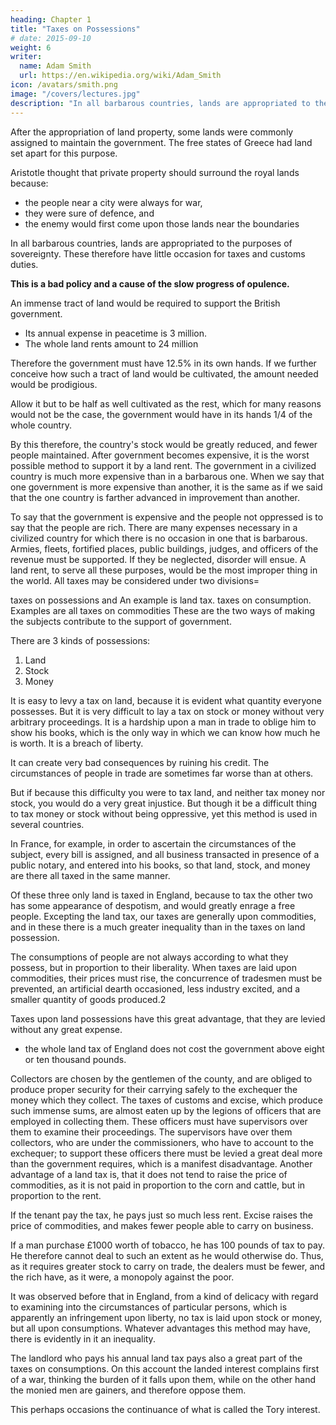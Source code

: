 ```yaml
---
heading: Chapter 1
title: "Taxes on Possessions"
# date: 2015-09-10
weight: 6
writer:
  name: Adam Smith
  url: https://en.wikipedia.org/wiki/Adam_Smith
icon: /avatars/smith.png
image: "/covers/lectures.jpg"
description: "In all barbarous countries, lands are appropriated to the purposes of sovereignty"
---
```




After the appropriation of land property, some lands were commonly assigned to maintain the government. The free states of Greece had land set apart for this purpose.

Aristotle thought that private property should surround the royal lands because:
- the people near a city were always for war,
- they were sure of defence, and
- the enemy would first come upon those lands near the boundaries

In all barbarous countries, lands are appropriated to the purposes of sovereignty. These therefore have little occasion for taxes and customs duties.

**This is a bad policy and a cause of the slow progress of opulence.**

An immense tract of land would be required to support the British government.
- Its annual expense in peacetime is 3 million.
- The whole land rents amount to 24 million

Therefore the government must have 12.5% in its own hands. If we further conceive how such a tract of land would be cultivated, the amount needed would be prodigious.

Allow it but to be half as well cultivated as the rest, which for many reasons would not be the case, the government would have in its hands 1/4 of the whole country.

By this therefore, the country's stock would be greatly reduced, and fewer people maintained.
After government becomes expensive, it is the worst possible method to support it by a land rent.
The government in a civilized country is much more expensive than in a barbarous one.
When we say that one government is more expensive than another, it is the same as if we said that the one country is farther advanced in improvement than another.

To say that the government is expensive and the people not oppressed is to say that the people are rich.
There are many expenses necessary in a civilized country for which there is no occasion in one that is barbarous.
Armies, fleets, fortified places, public buildings, judges, and officers of the revenue must be supported.
If they be neglected, disorder will ensue.
A land rent, to serve all these purposes, would be the most improper thing in the world.
All taxes may be considered under two divisions= 

taxes on possessions and
An example is land tax.
taxes on consumption.
Examples are all taxes on commodities
These are the two ways of making the subjects contribute to the support of government.

There are 3 kinds of possessions:
1. Land
2. Stock
3. Money

It is easy to levy a tax on land, because it is evident what quantity everyone possesses. But it is very difficult to lay a tax on stock or money without very arbitrary proceedings. It is a hardship upon a man in trade to oblige him to show his books, which is the only way in which we can know how much he is worth. It is a breach of liberty.

It can create very bad consequences by ruining his credit. The circumstances of people in trade are sometimes far worse than at others.

But if because this difficulty you were to tax land, and neither tax money nor stock, you would do a very great injustice.
But though it be a difficult thing to tax money or stock without being oppressive, yet this method is used in several countries.

In France, for example, in order to ascertain the circumstances of the subject, every bill is assigned, and all business transacted in presence of a public notary, and entered into his books, so that land, stock, and money are there all taxed in the same manner.

Of these three only land is taxed in England, because to tax the other two has some appearance of despotism, and would greatly enrage a free people.
Excepting the land tax, our taxes are generally upon commodities, and in these there is a much greater inequality than in the taxes on land possession.

The consumptions of people are not always according to what they possess, but in proportion to their liberality.
When taxes are laid upon commodities, their prices must rise, the concurrence of tradesmen must be prevented, an artificial dearth occasioned, less industry excited, and a smaller quantity of goods produced.2

Taxes upon land possessions have this great advantage, that they are levied without any great expense.
- the whole land tax of England does not cost the government above eight or ten thousand pounds.

Collectors are chosen by the gentlemen of the county, and are obliged to produce proper security for their carrying safely to the exchequer the money which they collect.
The taxes of customs and excise, which produce such immense sums, are almost eaten up by the legions of officers that are employed in collecting them.
These officers must have supervisors over them to examine their proceedings.
The supervisors have over them collectors, who are under the commissioners, who have to account to the exchequer; to support these officers there must be levied a great deal more than the government requires, which is a manifest disadvantage.
Another advantage of a land tax is, that it does not tend to raise the price of commodities, as it is not paid in proportion to the corn and cattle, but in proportion to the rent.

If the tenant pay the tax, he pays just so much less rent. Excise raises the price of commodities, and makes fewer people able to carry on business.

If a man purchase £1000 worth of tobacco, he has 100 pounds of tax to pay.
He therefore cannot deal to such an extent as he would otherwise do.
Thus, as it requires greater stock to carry on trade, the dealers must be fewer, and the rich have, as it were, a monopoly against the poor.

It was observed before that in England, from a kind of delicacy with regard to examining into the circumstances of particular persons, which is apparently an infringement upon liberty, no tax is laid upon stock or money, but all upon consumptions.
Whatever advantages this method may have, there is evidently in it an inequality.

The landlord who pays his annual land tax pays also a great part of the taxes on consumptions.
On this account the landed interest complains first of a war, thinking the burden of it falls upon them, while on the other hand the monied men are gainers, and therefore oppose them.

This perhaps occasions the continuance of what is called the Tory interest.
